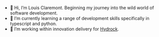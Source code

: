 - 👋 Hi, I’m Louis Claremont. Beginning my journey into the wild world of software development.
- 🌱 I’m currently learning a range of development skills specifically in typescript and python.
- 💞️ I’m working within innovation delivery for [Hydrock](https://www.hydrock.com/).

<!---
lclaremont/lclaremont is a ✨ special ✨ repository because its `README.md` (this file) appears on your GitHub profile.
You can click the Preview link to take a look at your changes.
--->
